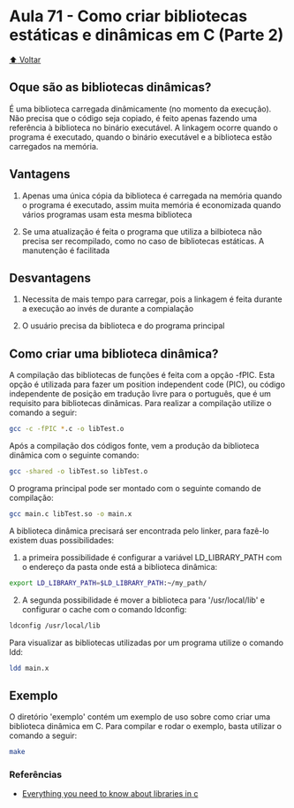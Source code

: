 # Aula 71 - Como criar bibliotecas estáticas e dinâmicas em C (Parte 2)

[:arrow_up: Voltar](https://github.com/Geofisicando/C-orientado-a-testes#%C3%ADndice)

## Oque são as bibliotecas dinâmicas?

É uma biblioteca carregada dinâmicamente (no momento da execução). Não precisa que o código seja copiado, é feito apenas fazendo uma referência à biblioteca no binário executável. A linkagem ocorre quando o programa é executado, quando o binário executável e a biblioteca estão carregados na memória.

## Vantagens

1. Apenas uma única cópia da biblioteca é carregada na memória quando o programa é executado, assim muita memória é economizada quando vários programas usam esta mesma biblioteca

2. Se uma atualização é feita o programa que utiliza a bilbioteca não precisa ser recompilado, como no caso de bibliotecas estáticas. A manutenção é facilitada

## Desvantagens

1. Necessita de mais tempo para carregar, pois a linkagem é feita durante a execução ao invés de durante a compialação

2. O usuário precisa da biblioteca e do programa principal

## Como criar uma biblioteca dinâmica?

A compilação das bibliotecas de funções é feita com a opção -fPIC. Esta opção é utilizada para fazer um position independent code (PIC), ou
código independente de posição em tradução livre para o português, que é um requisito para bibliotecas dinâmicas.
Para realizar a compilação utilize o comando a seguir:

```sh
gcc -c -fPIC *.c -o libTest.o
```

Após a compilação dos códigos fonte, vem a produção da biblioteca
dinâmica com o seguinte comando:

```sh
gcc -shared -o libTest.so libTest.o
```

O programa principal pode ser montado com o seguinte comando de compilação:

```sh
gcc main.c libTest.so -o main.x
```

A biblioteca dinâmica precisará ser encontrada pelo linker, para fazê-lo
existem duas possibilidades:

1. a primeira possibilidade é configurar a variável LD\_LIBRARY\_PATH
com o endereço da pasta onde está a biblioteca dinâmica:

```sh
export LD_LIBRARY_PATH=$LD_LIBRARY_PATH:~/my_path/
```

2. A segunda possibilidade é mover a biblioteca para '/usr/local/lib' e
configurar o cache com o comando ldconfig:

```sh
ldconfig /usr/local/lib
```

Para visualizar as bibliotecas utilizadas por um programa utilize o comando ldd:

```sh
ldd main.x
```

## Exemplo
O diretório 'exemplo' contém um exemplo de uso sobre como criar uma biblioteca dinâmica em C. Para compilar e rodar o exemplo, basta utilizar o comando a seguir:

```sh
make
```

### Referências
* [Everything you need to know about libraries in c](https://medium.com/@meghamohan/everything-you-need-to-know-about-libraries-in-c-e8ad6138cbb4)

